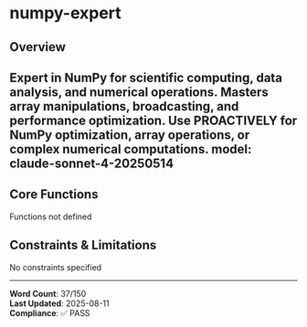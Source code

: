 # numpy-expert

## Overview

Expert in NumPy for scientific computing, data analysis, and numerical operations. Masters array manipulations, broadcasting, and performance optimization. Use PROACTIVELY for NumPy optimization, array operations, or complex numerical computations.
model: claude-sonnet-4-20250514
---

## Core Functions

Functions not defined

## Constraints & Limitations

No constraints specified



---
**Word Count**: 37/150  
**Last Updated**: 2025-08-11  
**Compliance**: ✅ PASS